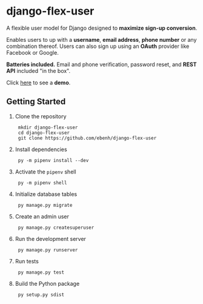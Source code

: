 # django-flex-user

A flexible user model for Django designed to **maximize sign-up conversion**.

Enables users to up with a **username**, **email address**, **phone number** or any combination thereof. Users can also
sign up using an **OAuth** provider like Facebook or Google.

**Batteries included.** Email and phone verification, password reset, and **REST API** included "in the box".

Click [here](https://django-flex-user.herokuapp.com/) to see a **demo**.

## Getting Started

1. Clone the repository

        mkdir django-flex-user
        cd django-flex-user
        git clone https://github.com/ebenh/django-flex-user

2. Install dependencies

        py -m pipenv install --dev

3. Activate the `pipenv` shell

        py -m pipenv shell

4. Initialize database tables

        py manage.py migrate

5. Create an admin user

        py manage.py createsuperuser

6. Run the development server

        py manage.py runserver

7. Run tests

        py manage.py test

8. Build the Python package

        py setup.py sdist